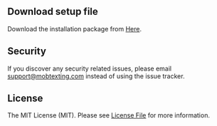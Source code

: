 ## Download setup file

 Download the installation package from [Here](https://github.com/mobtexting/mobtexting-excel/archive/master.zip).

## Security

If you discover any security related issues, please email support@mobtexting.com instead of using the issue tracker.

## License

The MIT License (MIT). Please see [License File](LICENSE.md) for 
more information.
